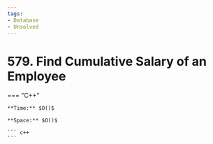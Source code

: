 ```yaml
---
tags:
- Database
- Unsolved
---
```



# 579. Find Cumulative Salary of an Employee

=== "C++"

    **Time:** $O()$

    **Space:** $O()$

    ``` c++
    ```